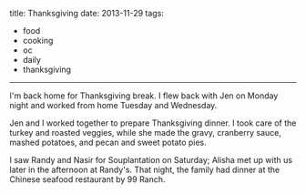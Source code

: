 title: Thanksgiving
date: 2013-11-29
tags:
- food
- cooking
- oc
- daily
- thanksgiving
---

I'm back home for Thanksgiving break. I flew back with Jen on Monday night and worked from home Tuesday and Wednesday.

Jen and I worked together to prepare Thanksgiving dinner. I took care of the turkey and roasted veggies, while she made the gravy, cranberry sauce, mashed potatoes, and pecan and sweet potato pies.

I saw Randy and Nasir for Souplantation on Saturday; Alisha met up with us later in the afternoon at Randy's. That night, the family had dinner at the Chinese seafood restaurant by 99 Ranch.